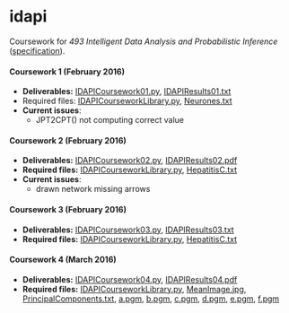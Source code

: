 # idapi

Coursework for _493 Intelligent Data Analysis and Probabilistic Inference_ ([specification](spec.pdf)).

#### Coursework 1 (February 2016)

- __Deliverables:__ [IDAPICoursework01.py](IDAPICoursework01.py), [IDAPIResults01.txt](IDAPIResults01.txt)
- Required files: [IDAPICourseworkLibrary.py](IDAPICourseworkLibrary.py), [Neurones.txt](Neurones.txt)
- __Current issues__:
  - JPT2CPT() not computing correct value

#### Coursework 2 (February 2016)

- __Deliverables:__ [IDAPICoursework02.py](IDAPICoursework02.py), [IDAPIResults02.pdf](IDAPIResults02.pdf)
- __Required files:__ [IDAPICourseworkLibrary.py](IDAPICourseworkLibrary.py), [HepatitisC.txt](HepatitisC.txt)
- __Current issues__:
  - drawn network missing arrows

#### Coursework 3 (February 2016)

- __Deliverables:__ [IDAPICoursework03.py](IDAPICoursework03.py), [IDAPIResults03.txt](IDAPIResults03.txt)
- __Required files:__ [IDAPICourseworkLibrary.py](IDAPICourseworkLibrary.py), [HepatitisC.txt](HepatitisC.txt)

#### Coursework 4 (March 2016)

- __Deliverables:__ [IDAPICoursework04.py](IDAPICoursework04.py), [IDAPIResults04.pdf](IDAPIResults04.pdf)
- __Required files:__ [IDAPICourseworkLibrary.py](IDAPICourseworkLibrary.py), [MeanImage.jpg](MeanImage.jpg), [PrincipalComponents.txt](PrincipalComponents.txt), [a.pgm](a.pgm), [b.pgm](b.pgm), [c.pgm](c.pgm), [d.pgm](d.pgm), [e.pgm](e.pgm), [f.pgm](f.pgm)
